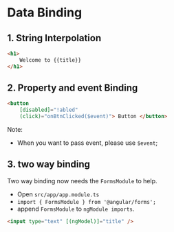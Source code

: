 # Data Binding

## 1. String Interpolation

```html
<h1>
    Welcome to {{title}}
</h1>
```

## 2. Property and event Binding

```html
<button
    [disabled]="!abled"
    (click)="onBtnClicked($event)"> Button </button>
```

Note:

-   When you want to pass event, please use `$event`;

## 3. two way binding

Two way binding now needs the `FormsModule` to help.

-   Open `src/app/app.module.ts`
-   `import { FormsModule } from '@angular/forms';`
-   append `FormsModule` to `ngModule imports`.

```html
<input type="text" [(ngModel)]="title" />
```
